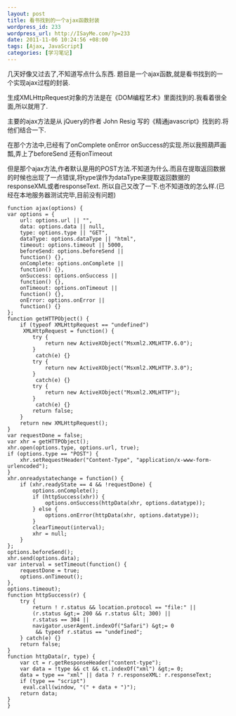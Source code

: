 ```yaml
--- 
layout: post
title: 看书找到的一个ajax函数封装
wordpress_id: 233
wordpress_url: http://ISayMe.com/?p=233
date: 2011-11-06 10:24:56 +08:00
tags: [Ajax, JavaScript]
categories: [学习笔记]
---
```

几天好像又过去了,不知道写点什么东西.
题目是一个ajax函数,就是看书找到的一个实现ajax过程的封装.

生成XMLHttpRequest对象的方法是在《DOM编程艺术》里面找到的.我看着很全面,所以就用了.

主要的ajax方法是从 jQuery的作者 John Resig 写的《精通javascript》找到的.将他们结合一下.

在那个方法中,已经有了onComplete onError onSuccess的实现.所以我照葫芦画瓢,弄上了beforeSend 还有onTimeout

但是那个ajax方法,作者默认是用的POST方法.不知道为什么.而且在提取返回数据的时候也出现了一点错误,将type误作为dataType来提取返回数据的responseXML或者responseText.
所以自己又改了一下.也不知道改的怎么样.(已经在本地服务器测试完毕,目前没有问题)

	function ajax(options) {
	var options = {
		url: options.url || "",
		data: options.data || null,
		type: options.type || "GET",
		dataType: options.dataType || "html",
		timeout: options.timeout || 5000,
		beforeSend: options.beforeSend ||
		function() {},
		onComplete: options.onComplete ||
		function() {},
		onSuccess: options.onSuccess ||
		function() {},
		onTimeout: options.onTimeout ||
		function() {},
		onError: options.onError ||
		function() {}
	};
	function getHTTPObject() {
		if (typeof XMLHttpRequest == "undefined")
		 XMLHttpRequest = function() {
			try {
				return new ActiveXObject("Msxml2.XMLHTTP.6.0");
			}
			 catch(e) {}
			try {
				return new ActiveXObject("Msxml2.XMLHTTP.3.0");
			}
			 catch(e) {}
			try {
				return new ActiveXObject("Msxml2.XMLHTTP");
			}
			 catch(e) {}
			return false;
		}
		return new XMLHttpRequest();
	}
	var requestDone = false;
	var xhr = getHTTPObject();
	xhr.open(options.type, options.url, true);
	if (options.type == "POST") {
		xhr.setRequestHeader("Content-Type", "application/x-www-form-urlencoded");
	}
	xhr.onreadystatechange = function() {
		if (xhr.readyState == 4 && !requestDone) {
			options.onComplete();
			if (httpSuccess(xhr)) {
				options.onSuccess(httpData(xhr, options.datatype));
			} else {
				options.onError(httpData(xhr, options.datatype));
			}
			clearTimeout(interval);
			xhr = null;
		}
	};
	options.beforeSend();
	xhr.send(options.data);
	var interval = setTimeout(function() {
		requestDone = true;
		options.onTimeout();
	},
	options.timeout);
	function httpSuccess(r) {
		try {
			return ! r.status && location.protocol == "file:" ||
			(r.status &gt;= 200 && r.status &lt; 300) ||
			r.status == 304 ||
			navigator.userAgent.indexOf("Safari") &gt;= 0
			 && typeof r.status == "undefined";
		} catch(e) {}
		return false;
	}
	function httpData(r, type) {
		var ct = r.getResponseHeader("content-type");
		var data = !type && ct && ct.indexOf("xml") &gt;= 0;
		data = type == "xml" || data ? r.responseXML: r.responseText;
		if (type == "script")
		 eval.call(window, "(" + data + ")");
		return data;
	}
	}